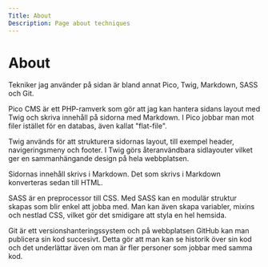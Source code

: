 ```yaml
---
Title: About
Description: Page about techniques
---
```


About
=========
Tekniker jag använder på sidan är bland annat Pico, Twig, Markdown, SASS och Git.

Pico CMS är ett PHP-ramverk som gör att jag kan hantera sidans layout med Twig och skriva innehåll på sidorna med Markdown. I Pico jobbar man mot filer istället för en databas, även kallat "flat-file".

Twig används för att strukturera sidornas layout, till exempel header, navigeringsmeny och footer. I Twig görs återanvändbara sidlayouter vilket ger en sammanhängande design på hela webbplatsen.

Sidornas innehåll skrivs i Markdown. Det som skrivs i Markdown konverteras sedan till HTML.

SASS är en preprocessor till CSS. Med SASS kan en modulär struktur skapas som blir enkel att jobba med. Man kan även skapa variabler, mixins och nestlad CSS, vilket gör det smidigare att styla en hel hemsida.

Git är ett versionshanteringssystem och på webbplatsen GitHub kan man publicera sin kod succesivt. Detta gör att man kan se historik över sin kod och det underlättar även om man är fler personer som jobbar med samma kod.